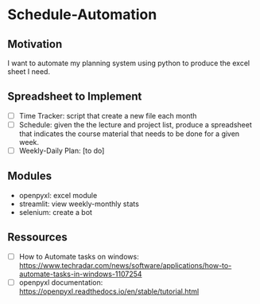 # Schedule-Automation

## Motivation

I want to automate my planning system using python to produce the excel sheet
I need.

## Spreadsheet to Implement

- [ ] Time Tracker: script that create a new file each month
- [ ] Schedule: given the the lecture and project list, produce a spreadsheet
	  that indicates the course material that needs to be done for a given
	  week.
- [ ] Weekly-Daily Plan: [to do]

## Modules

* openpyxl: excel module
* streamlit: view weekly-monthly stats
* selenium: create a bot

## Ressources

- [ ] How to Automate tasks on windows: https://www.techradar.com/news/software/applications/how-to-automate-tasks-in-windows-1107254
- [ ] openpyxl documentation: https://openpyxl.readthedocs.io/en/stable/tutorial.html
